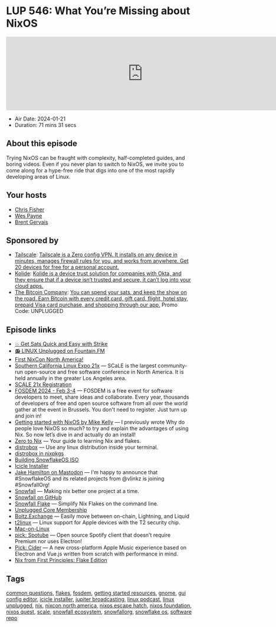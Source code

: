 # LUP 546: What You’re Missing about NixOS

<iframe src="https://player.fireside.fm/v2/RUkczH-V+kRbZSF5f?theme=dark" width="740" height="200" frameborder="0" scrolling="no"></iframe>

* Air Date: 2024-01-21
* Duration: 71 mins 31 secs

## About this episode

Trying NixOS can be fraught with complexity, half-completed guides, and boring videos. Even if you never plan to switch to NixOS, we invite you to come along for a hype-free ride that digs into one of the most rapidly developing areas of Linux.

## Your hosts
* [Chris Fisher](https://linuxunplugged.com/hosts/chrislas)
* [Wes Payne](https://linuxunplugged.com/hosts/wes)
* [Brent Gervais](https://linuxunplugged.com/hosts/brent)

## Sponsored by

  * [Tailscale](http://tailscale.com/): [Tailscale is a Zero config VPN. It installs on any device in minutes, manages firewall rules for you, and works from anywhere. Get 20 devices for free for a personal account. ](http://tailscale.com/)
  * [Kolide](https://kolide.com/unplugged): [Kolide is a device trust solution for companies with Okta, and they ensure that if a device isn’t trusted and secure, it can’t log into your cloud apps.](https://kolide.com/unplugged)
  * [The Bitcoin Company](https://app.thebitcoincompany.com/signup?ref=UNPLUGGED): [You can spend your sats, and keep the show on the road. Earn Bitcoin with every credit card, gift card, flight, hotel stay, prepaid Visa card purchase, and shopping through our app.](https://app.thebitcoincompany.com/signup?ref=UNPLUGGED) Promo Code: UNPLUGGED



## Episode links

  * [💥 Get Sats Quick and Easy with Strike](https://strike.me/ "💥 Get Sats Quick and Easy with Strike")
  * [📻 LINUX Unplugged on Fountain.FM](https://www.fountain.fm/show/dWiuBeqpDSM86AwXRXov "📻 LINUX Unplugged on Fountain.FM")
  * [First NixCon North America!](https://discourse.nixos.org/t/announcing-first-nixcon-north-america/35874 "First NixCon North America!")
  * [Southern California Linux Expo 21x](https://www.socallinuxexpo.org/scale/21x "Southern California Linux Expo 21x") — SCaLE is the largest community-run open-source and free software conference in North America. It is held annually in the greater Los Angeles area.
  * [SCALE 21x Registration](https://register.socallinuxexpo.org/reg6/ "SCALE 21x Registration")
  * [FOSDEM 2024 - Feb 3-4](https://fosdem.org/2024/ "FOSDEM 2024 - Feb 3-4") — FOSDEM is a free event for software developers to meet, share ideas and collaborate. Every year, thousands of developers of free and open source software from all over the world gather at the event in Brussels. You don't need to register. Just turn up and join in!
  * [Getting started with NixOS by Mike Kelly](https://codemonkeymike.medium.com/getting-started-with-nixos-75985388a15c "Getting started with NixOS by Mike Kelly") — I previously wrote Why do people love NixOS so much? to try and explain the advantages of using Nix. So now let’s dive in and actually do an install!
  * [Zero to Nix](https://zero-to-nix.com/ "Zero to Nix") — Your guide to learning Nix and flakes. 
  * [distrobox](https://gitlab.com/89luca89/distrobox "distrobox") — Use any linux distribution inside your terminal. 
  * [distrobox in nixpkgs](https://search.nixos.org/packages?channel=23.11&show=distrobox&from=0&size=50&sort=relevance&type=packages&query=distrobox "distrobox in nixpkgs")
  * [Building SnowflakeOS ISO](https://github.com/snowfallorg/snowflakeos-iso "Building SnowflakeOS ISO")
  * [Icicle Installer](https://github.com/snowfallorg/icicle "Icicle Installer")
  * [Jake Hamilton on Mastodon](https://hachyderm.io/@jakehamilton/111614885530966568 "Jake Hamilton on Mastodon") — I'm happy to announce that #SnowflakeOS and its related projects from @vlinkz is joining #SnowfallOrg! 
  * [Snowfall](https://snowfall.org/ "Snowfall") — Making nix better one project at a time. 
  * [Snowfall on GitHub](https://github.com/snowfallorg "Snowfall on GitHub")
  * [Snowfall Flake](https://github.com/snowfallorg/flake "Snowfall Flake") — Simplify Nix Flakes on the command line.
  * [Unplugged Core Membership](https://unpluggedcore.com/ "Unplugged Core Membership")
  * [Boltz.Exchange](https://boltz.exchange/ "Boltz.Exchange") — Easily move between on-chain, Lightning, and Liquid
  * [t2linux](http://t2linux.org/ "t2linux") — Linux support for Apple devices with the T2 security chip.
  * [Mac-on-Linux](https://www.maconlinux.net/ "Mac-on-Linux")
  * [pick: Spotube](https://github.com/KRTirtho/spotube "pick: Spotube") — Open source Spotify client that doesn't require Premium nor uses Electron! 
  * [Pick: Cider](https://github.com/ciderapp/Cider "Pick: Cider") — A new cross-platform Apple Music experience based on Electron and Vue.js written from scratch with performance in mind.
  * [Nix from First Principles: Flake Edition](https://tonyfinn.com/blog/nix-from-first-principles-flake-edition/ "Nix from First Principles: Flake Edition")



## Tags

[common questions](https://linuxunplugged.com/tags/common%20questions), [flakes](https://linuxunplugged.com/tags/flakes), [fosdem](https://linuxunplugged.com/tags/fosdem), [getting started resources](https://linuxunplugged.com/tags/getting%20started%20resources), [gnome](https://linuxunplugged.com/tags/gnome), [gui config editor](https://linuxunplugged.com/tags/gui%20config%20editor), [icicle installer](https://linuxunplugged.com/tags/icicle%20installer), [jupiter broadcasting](https://linuxunplugged.com/tags/jupiter%20broadcasting), [linux podcast](https://linuxunplugged.com/tags/linux%20podcast), [linux unplugged](https://linuxunplugged.com/tags/linux%20unplugged), [nix](https://linuxunplugged.com/tags/nix), [nixcon north america](https://linuxunplugged.com/tags/nixcon%20north%20america), [nixos escape hatch](https://linuxunplugged.com/tags/nixos%20escape%20hatch), [nixos foundation](https://linuxunplugged.com/tags/nixos%20foundation), [nixos quest](https://linuxunplugged.com/tags/nixos%20quest), [scale](https://linuxunplugged.com/tags/scale), [snowfall ecosystem](https://linuxunplugged.com/tags/snowfall%20ecosystem), [snowfallorg](https://linuxunplugged.com/tags/snowfallorg), [snowflake os](https://linuxunplugged.com/tags/snowflake%20os), [software repo](https://linuxunplugged.com/tags/software%20repo)